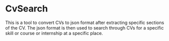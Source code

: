 # CvSearch
This is a tool to convert CVs to json format after extracting specific sections of the CV.
The json format is then used to search through CVs for a specific skill or course or internship at a specific place.
